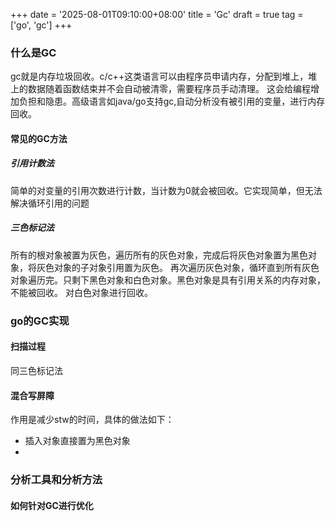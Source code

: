 +++
date = '2025-08-01T09:10:00+08:00'
title = 'Gc'
draft = true
tag = ['go', 'gc']
+++
### 什么是GC
gc就是内存垃圾回收。c/c++这类语言可以由程序员申请内存，分配到堆上，堆上的数据随着函数结束并不会自动被清零，需要程序员手动清理。
这会给编程增加负担和隐患。高级语言如java/go支持gc,自动分析没有被引用的变量，进行内存回收。
#### 常见的GC方法
##### 引用计数法
简单的对变量的引用次数进行计数，当计数为0就会被回收。它实现简单，但无法解决循环引用的问题
##### 三色标记法
所有的根对象被置为灰色，遍历所有的灰色对象，完成后将灰色对象置为黑色对象，将灰色对象的子对象引用置为灰色。
再次遍历灰色对象，循环直到所有灰色对象遍历完。只剩下黑色对象和白色对象。黑色对象是具有引用关系的内存对象，不能被回收。
对白色对象进行回收。
### go的GC实现
#### 扫描过程
同三色标记法
#### 混合写屏障
作用是减少stw的时间，具体的做法如下：
* 插入对象直接置为黑色对象
* 
### 分析工具和分析方法

#### 如何针对GC进行优化
